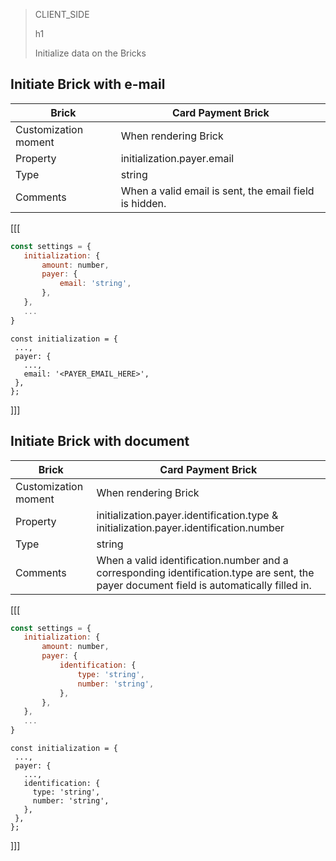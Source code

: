 > CLIENT_SIDE
>
> h1
>
> Initialize data on the Bricks

## Initiate Brick with e-mail

| Brick | Card Payment Brick |
| --- | --- |
| Customization moment | When rendering Brick |
| Property | initialization.payer.email |
| Type | string |
| Comments | When a valid email is sent, the email field is hidden. |

[[[
```javascript
const settings = {
   initialization: {
       amount: number,
       payer: {
           email: 'string',
       },
   },
   ...
}
```
```react-jsx
const initialization = {
 ...,
 payer: {
   ...,
   email: '<PAYER_EMAIL_HERE>',
 },
};
```
]]]

## Initiate Brick with document

| Brick | Card Payment Brick |
| --- | --- |
| Customization moment | When rendering Brick |
| Property | initialization.payer.identification.type & initialization.payer.identification.number |
| Type | string |
| Comments | When a valid identification.number and a corresponding identification.type are sent, the payer document field is automatically filled in. |

[[[
```javascript
const settings = {
   initialization: {
       amount: number,
       payer: {
           identification: {
               type: 'string',
               number: 'string',
           },
       },
   },
   ...
}
```
```react-jsx
const initialization = {
 ...,
 payer: {
   ...,
   identification: {
     type: 'string',
     number: 'string',
   },
 },
};
```
]]]